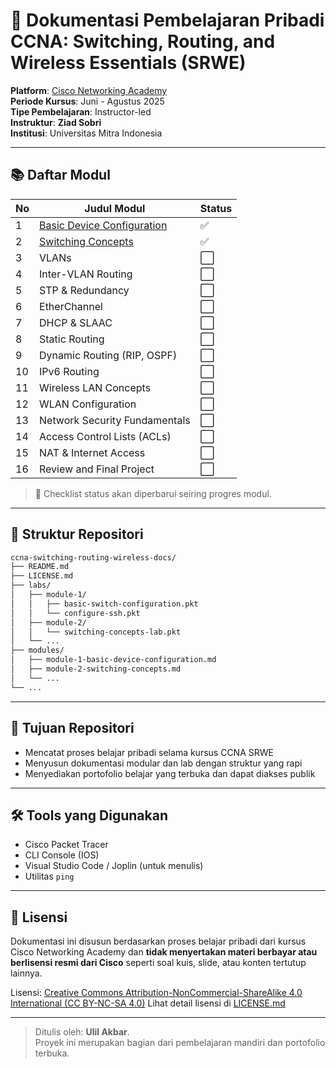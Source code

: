 # 📘 Dokumentasi Pembelajaran Pribadi CCNA: Switching, Routing, and Wireless Essentials (SRWE)


**Platform**: [Cisco Networking Academy](https://www.netacad.com)  
**Periode Kursus**: Juni - Agustus 2025  
**Tipe Pembelajaran**: Instructor-led  
**Instruktur**: **Ziad Sobri**  
**Institusi**: Universitas Mitra Indonesia

---

## 📚 Daftar Modul

| No | Judul Modul                          | Status |
|----|--------------------------------------|--------|
| 1 | [Basic Device Configuration](./modules/module-1-basic-device-configuration.md) | ✅ |
| 2 | [Switching Concepts](./modules/module-2-switching-concepts.md) | ✅ |
| 3 | VLANs                                | ⬜ |
| 4 | Inter-VLAN Routing                   | ⬜ |
| 5 | STP & Redundancy                     | ⬜ |
| 6 | EtherChannel                         | ⬜ |
| 7 | DHCP & SLAAC                         | ⬜ |
| 8 | Static Routing                       | ⬜ |
| 9 | Dynamic Routing (RIP, OSPF)          | ⬜ |
| 10 | IPv6 Routing                         | ⬜ |
| 11 | Wireless LAN Concepts                | ⬜ |
| 12 | WLAN Configuration                   | ⬜ |
| 13 | Network Security Fundamentals        | ⬜ |
| 14 | Access Control Lists (ACLs)          | ⬜ |
| 15 | NAT & Internet Access                | ⬜ |
| 16 | Review and Final Project             | ⬜ |

> 🔖 Checklist status akan diperbarui seiring progres modul.

---

## 🧱 Struktur Repositori

```bash
ccna-switching-routing-wireless-docs/
├── README.md
├── LICENSE.md
├── labs/
│   ├── module-1/
│   │   ├── basic-switch-configuration.pkt
│   │   └── configure-ssh.pkt
│   ├── module-2/
│   │   └── switching-concepts-lab.pkt
│   └──	...
├── modules/
│   ├── module-1-basic-device-configuration.md
│   ├── module-2-switching-concepts.md
│   └── ...
└── ...
````

---

## 🎯 Tujuan Repositori

* Mencatat proses belajar pribadi selama kursus CCNA SRWE
* Menyusun dokumentasi modular dan lab dengan struktur yang rapi
* Menyediakan portofolio belajar yang terbuka dan dapat diakses publik

---

## 🛠️ Tools yang Digunakan

* Cisco Packet Tracer
* CLI Console (IOS)
* Visual Studio Code / Joplin (untuk menulis)
* Utilitas `ping`

---

## 📄 Lisensi

Dokumentasi ini disusun berdasarkan proses belajar pribadi dari kursus Cisco Networking Academy dan **tidak menyertakan materi berbayar atau berlisensi resmi dari Cisco** seperti soal kuis, slide, atau konten tertutup lainnya.

Lisensi: [Creative Commons Attribution-NonCommercial-ShareAlike 4.0 International (CC BY-NC-SA 4.0)](https://creativecommons.org/licenses/by-nc-sa/4.0/)
Lihat detail lisensi di [LICENSE.md](./LICENSE.md)

---

> Ditulis oleh: **Ulil Akbar**. <br />
> Proyek ini merupakan bagian dari pembelajaran mandiri dan portofolio terbuka.
